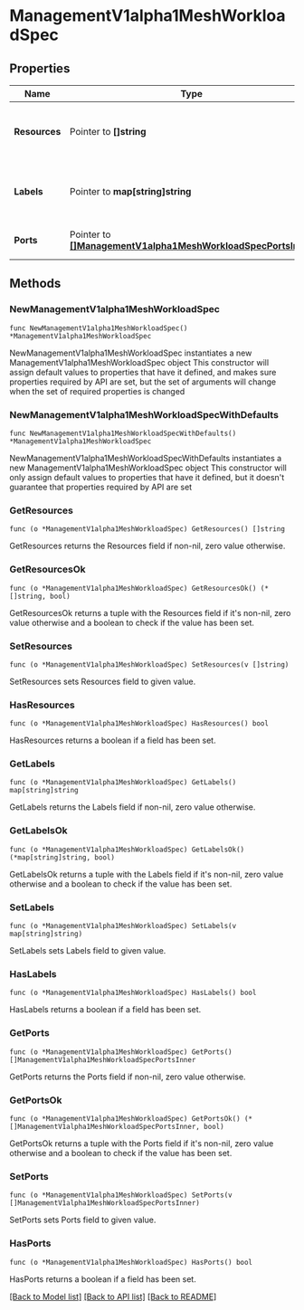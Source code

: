 # ManagementV1alpha1MeshWorkloadSpec

## Properties

Name | Type | Description | Notes
------------ | ------------- | ------------- | -------------
**Resources** | Pointer to **[]string** | References to k8sresources making up the workload. | [optional] 
**Labels** | Pointer to **map[string]string** | Labels from the k8sresources making up the workload. | [optional] 
**Ports** | Pointer to [**[]ManagementV1alpha1MeshWorkloadSpecPortsInner**](ManagementV1alpha1MeshWorkloadSpecPortsInner.md) | Discovered ports on the workload. | [optional] 

## Methods

### NewManagementV1alpha1MeshWorkloadSpec

`func NewManagementV1alpha1MeshWorkloadSpec() *ManagementV1alpha1MeshWorkloadSpec`

NewManagementV1alpha1MeshWorkloadSpec instantiates a new ManagementV1alpha1MeshWorkloadSpec object
This constructor will assign default values to properties that have it defined,
and makes sure properties required by API are set, but the set of arguments
will change when the set of required properties is changed

### NewManagementV1alpha1MeshWorkloadSpecWithDefaults

`func NewManagementV1alpha1MeshWorkloadSpecWithDefaults() *ManagementV1alpha1MeshWorkloadSpec`

NewManagementV1alpha1MeshWorkloadSpecWithDefaults instantiates a new ManagementV1alpha1MeshWorkloadSpec object
This constructor will only assign default values to properties that have it defined,
but it doesn't guarantee that properties required by API are set

### GetResources

`func (o *ManagementV1alpha1MeshWorkloadSpec) GetResources() []string`

GetResources returns the Resources field if non-nil, zero value otherwise.

### GetResourcesOk

`func (o *ManagementV1alpha1MeshWorkloadSpec) GetResourcesOk() (*[]string, bool)`

GetResourcesOk returns a tuple with the Resources field if it's non-nil, zero value otherwise
and a boolean to check if the value has been set.

### SetResources

`func (o *ManagementV1alpha1MeshWorkloadSpec) SetResources(v []string)`

SetResources sets Resources field to given value.

### HasResources

`func (o *ManagementV1alpha1MeshWorkloadSpec) HasResources() bool`

HasResources returns a boolean if a field has been set.

### GetLabels

`func (o *ManagementV1alpha1MeshWorkloadSpec) GetLabels() map[string]string`

GetLabels returns the Labels field if non-nil, zero value otherwise.

### GetLabelsOk

`func (o *ManagementV1alpha1MeshWorkloadSpec) GetLabelsOk() (*map[string]string, bool)`

GetLabelsOk returns a tuple with the Labels field if it's non-nil, zero value otherwise
and a boolean to check if the value has been set.

### SetLabels

`func (o *ManagementV1alpha1MeshWorkloadSpec) SetLabels(v map[string]string)`

SetLabels sets Labels field to given value.

### HasLabels

`func (o *ManagementV1alpha1MeshWorkloadSpec) HasLabels() bool`

HasLabels returns a boolean if a field has been set.

### GetPorts

`func (o *ManagementV1alpha1MeshWorkloadSpec) GetPorts() []ManagementV1alpha1MeshWorkloadSpecPortsInner`

GetPorts returns the Ports field if non-nil, zero value otherwise.

### GetPortsOk

`func (o *ManagementV1alpha1MeshWorkloadSpec) GetPortsOk() (*[]ManagementV1alpha1MeshWorkloadSpecPortsInner, bool)`

GetPortsOk returns a tuple with the Ports field if it's non-nil, zero value otherwise
and a boolean to check if the value has been set.

### SetPorts

`func (o *ManagementV1alpha1MeshWorkloadSpec) SetPorts(v []ManagementV1alpha1MeshWorkloadSpecPortsInner)`

SetPorts sets Ports field to given value.

### HasPorts

`func (o *ManagementV1alpha1MeshWorkloadSpec) HasPorts() bool`

HasPorts returns a boolean if a field has been set.


[[Back to Model list]](../README.md#documentation-for-models) [[Back to API list]](../README.md#documentation-for-api-endpoints) [[Back to README]](../README.md)


